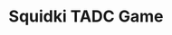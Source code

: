 ---
slug: squidki-tadc-game
title: Squidki TADC Game
description: "Squidki TADC Game is an exciting online game. Play for free directly in your browser!"
icon: /images/new_mods/Sprunki TADC Game.png
url: https://scratch.mit.edu/projects/1080851807/embed
previewImage: /images/new_mods/Sprunki TADC Game.png
type: new mods

# SEO配置
seo:
  title: "Squidki TADC Game - Play Free Online Game | Fun Browser Games"
  description: "Squidki TADC Game - Play this fun online game for free in your browser. No download required!"
  ogImage: "/images/new_mods/Sprunki TADC Game.png"
  keywords: "squidki-tadc-game, online game, browser game, free game, new mods game, play online"

videoUrls:
  - https://www.youtube.com/embed/example1
  - https://www.youtube.com/embed/example2

whyPlay:
  title: "Why Play Squidki TADC Game?"
  items:
    - "Immersive Gameplay: Squidki TADC Game offers an engaging and immersive gaming experience that will keep you entertained for hours"
    - "Challenging Levels: Test your skills with increasingly difficult challenges and obstacles"
    - "Beautiful Graphics: Enjoy stunning visuals and smooth animations that bring the game world to life"
    - "Regular Updates: New content and features are added regularly to keep the game fresh and exciting"
    - "Free to Play: Experience all the fun without spending a penny"
    - "Community Features: Connect with other players, share strategies, and compete for high scores"
    - "Cross-Platform: Play on any device with a web browser, no downloads required"

features:
  title: "Key Features of Squidki TADC Game"
  image: "/images/new_mods/Sprunki TADC Game.png"
  items:
    - "Intuitive Controls: Easy to learn controls make Squidki TADC Game accessible for players of all skill levels"
    - "Multiple Game Modes: Enjoy various gameplay options that provide different challenges and experiences"
    - "Character Customization: Personalize your gaming experience with unique characters and items"
    - "Achievement System: Complete special tasks to earn rewards and recognition"
    - "Leaderboards: Compete with players worldwide and see who can achieve the highest scores"

characteristics:
  title: "Game Characteristics"
  image: "/images/new_mods/Sprunki TADC Game.png"
  items:
    - "Genre: New mods game with elements of strategy and skill"
    - "Difficulty: Suitable for both casual gamers and those seeking a challenge"
    - "Play Time: Quick sessions or extended gameplay, depending on your preference"
    - "Art Style: Vibrant and engaging visuals that enhance the gaming experience"
    - "Sound Design: Immersive audio that complements the gameplay perfectly"

info: "Squidki TADC Game is an exciting online game that offers players a unique and engaging gaming experience. With its intuitive controls, stunning visuals, and challenging gameplay, Squidki TADC Game provides hours of entertainment for players of all ages and skill levels. Whether you're looking for a quick gaming session during a break or an extended play session, Squidki TADC Game delivers an immersive experience that will keep you coming back for more. The game features multiple levels of increasing difficulty, ensuring that players are constantly challenged as they progress. With regular updates adding new content and features, Squidki TADC Game remains fresh and exciting, providing endless entertainment options for its growing community of players."

howToPlayIntro: "Welcome to Squidki TADC Game! This guide will walk you through the basics and help you master the game. Whether you're a beginner or looking to improve your skills, these tips and instructions will enhance your gaming experience."

howToPlaySteps:
  - title: "Getting Started"
    description: "Begin your Squidki TADC Game adventure by familiarizing yourself with the controls. Use your keyboard or mouse to navigate through the game interface. The tutorial will guide you through the basic mechanics and help you understand the objectives."
  - title: "Understanding the Objectives"
    description: "In Squidki TADC Game, your main goal is to progress through levels by completing specific objectives. Each level presents unique challenges that require different strategies and approaches."
  - title: "Mastering the Controls"
    description: "Practice using the controls to improve your precision and reaction time. Squidki TADC Game requires quick reflexes and strategic thinking to overcome obstacles and defeat opponents."
  - title: "Utilizing Power-ups"
    description: "Collect power-ups throughout the game to enhance your abilities and overcome difficult challenges. Each power-up offers unique advantages that can be crucial for success."
  - title: "Developing Strategies"
    description: "As you progress in Squidki TADC Game, develop effective strategies for different scenarios. Analyze patterns, anticipate challenges, and adapt your approach to maximize your performance."

faq:
  title: "Frequently Asked Questions about Squidki TADC Game"
  items:
    - question: "Is Squidki TADC Game free to play?"
      answer: "Yes, Squidki TADC Game is completely free to play directly in your web browser. No downloads or purchases are required to enjoy the full game experience."
    - question: "Can I play Squidki TADC Game on mobile devices?"
      answer: "Yes, Squidki TADC Game is optimized for both desktop and mobile play. You can enjoy the game on any device with a web browser and internet connection."
    - question: "Are there any in-game purchases?"
      answer: "While Squidki TADC Game is free to play, there may be optional in-game purchases available for cosmetic items or additional features that don't affect core gameplay."
    - question: "How often is Squidki TADC Game updated?"
      answer: "The developers regularly update Squidki TADC Game with new content, features, and improvements based on player feedback and game performance."
    - question: "Can I play Squidki TADC Game offline?"
      answer: "Currently, Squidki TADC Game requires an internet connection to play as it's a browser-based online game."
    - question: "Is Squidki TADC Game suitable for children?"
      answer: "Yes, Squidki TADC Game is designed to be family-friendly and suitable for players of all ages."
    - question: "How do I report bugs or issues?"
      answer: "If you encounter any problems while playing Squidki TADC Game, you can report them through the game's support page or contact the developers directly through their website."
    - question: "Still Have Questions?"
      answer: "If you have additional questions about Squidki TADC Game that aren't covered in this FAQ, please visit our support center or contact our customer service team for assistance."
---
